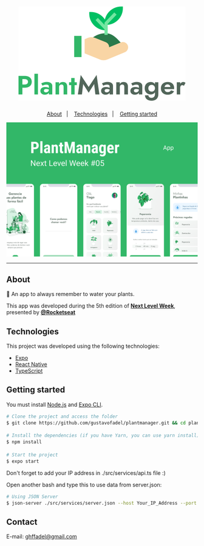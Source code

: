 <h1 align="center">
    <img alt="App icon" title="Plant Manager" src=".github/logo.svg" />
</h1>

<p align="center">
  <a href="#-project">About</a>&nbsp;&nbsp;&nbsp;|&nbsp;&nbsp;&nbsp;
  <a href="#technologies">Technologies</a>&nbsp;&nbsp;&nbsp;|&nbsp;&nbsp;&nbsp;
  <a href="#-layout">Getting started</a>
</p>

<p align="center">
  <img alt="App preview" src=".github/preview.png">
</p>

---

## About

🌱 An app to always remember to water your plants.

This app was developed during the 5th edition of **[Next Level Week](https://nextlevelweek.com/)**, presented by **[@Rocketseat](https://github.com/Rocketseat)** 

## Technologies

This project was developed using the following technologies:

- [Expo](https://expo.io/)
- [React Native](https://reactnative.dev/)
- [TypeScript](https://www.typescriptlang.org/)

## Getting started

You must install [Node.js](https://nodejs.org/) and [Expo CLI](https://docs.expo.io/). 

```bash
# Clone the project and access the folder
$ git clone https://github.com/gustavofadel/plantmanager.git && cd plantmanager

# Install the dependencies (if you have Yarn, you can use yarn install)
$ npm install

# Start the project
$ expo start
```

Don't forget to add your IP address in ./src/services/api.ts file :)

Open another bash and type this to use data from server.json:

```bash
# Using JSON Server
$ json-server ./src/services/server.json --host Your_IP_Address --port 3333
```

## Contact
E-mail: ghffadel@gmail.com
